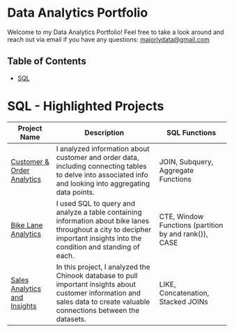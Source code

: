 # Data Analytics Portfolio

Welcome to my Data Analytics Portfolio! Feel free to take a look around and reach out via email if you have any questions: majorlydata@gmail.com

## Table of Contents
+ [SQL](https://github.com/MajorlyData/Data-Analytics-Portfolio/tree/main/SQL)

# SQL - Highlighted Projects
| **Project Name**                                                                                                                         | **Description**                                                                                                                                                            | **SQL Functions**                                     |
|------------------------------------------------------------------------------------------------------------------------------------------|----------------------------------------------------------------------------------------------------------------------------------------------------------------------------|-------------------------------------------------------|
| [Customer & Order Analytics](https://github.com/MajorlyData/Data-Analytics-Portfolio/blob/main/SQL/Customer%20%26%20Order%20Analytics)   | I analyzed information about customer and order data, including connecting tables to delve into associated info and looking into aggregating data points.                  | JOIN, Subquery, Aggregate Functions                   |
| [Bike Lane Analytics](https://github.com/MajorlyData/Data-Analytics-Portfolio/blob/main/SQL/Bike%20Lane%20Analytics)                     | I used SQL to query and analyze a table containing information about bike lanes throughout a city to decipher important insights into the condition and standing of each.  | CTE, Window Functions (partition by and rank()), CASE |
| [Sales Analytics and Insights](https://github.com/MajorlyData/Data-Analytics-Portfolio/blob/main/SQL/Sales%20Analytics%20and%20Insights) | In this project, I analyzed the Chinook database to pull important insights about customer information and sales data to create valuable connections between the datasets. | LIKE, Concatenation, Stacked JOINs                    |
